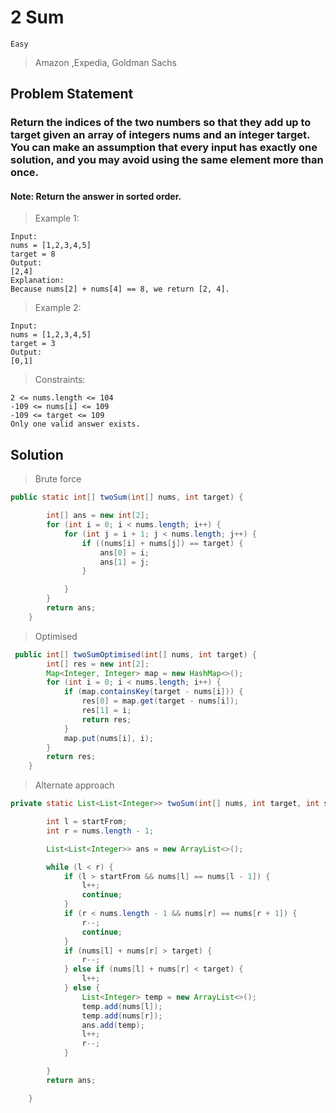 # 2 Sum

`Easy`

> Amazon ,Expedia, Goldman Sachs

## Problem Statement

### Return the indices of the two numbers so that they add up to target given an array of integers nums and an integer target. You can make an assumption that every input has exactly one solution, and you may avoid using the same element more than once.

#### Note: Return the answer in sorted order.

> Example 1:

```
Input:
nums = [1,2,3,4,5]
target = 8
Output:
[2,4]
Explanation:
Because nums[2] + nums[4] == 8, we return [2, 4].
```

> Example 2:

```
Input:
nums = [1,2,3,4,5]
target = 3
Output:
[0,1]

```

> Constraints:

```
2 <= nums.length <= 104
-109 <= nums[i] <= 109
-109 <= target <= 109
Only one valid answer exists.
```

## Solution

> Brute force

```java
public static int[] twoSum(int[] nums, int target) {

        int[] ans = new int[2];
        for (int i = 0; i < nums.length; i++) {
            for (int j = i + 1; j < nums.length; j++) {
                if ((nums[i] + nums[j]) == target) {
                    ans[0] = i;
                    ans[1] = j;
                }

            }
        }
        return ans;
    }

```

> Optimised

```java
 public int[] twoSumOptimised(int[] nums, int target) {
        int[] res = new int[2];
        Map<Integer, Integer> map = new HashMap<>();
        for (int i = 0; i < nums.length; i++) {
            if (map.containsKey(target - nums[i])) {
                res[0] = map.get(target - nums[i]);
                res[1] = i;
                return res;
            }
            map.put(nums[i], i);
        }
        return res;
    }
```

> Alternate approach

```java
private static List<List<Integer>> twoSum(int[] nums, int target, int startFrom) {

        int l = startFrom;
        int r = nums.length - 1;

        List<List<Integer>> ans = new ArrayList<>();

        while (l < r) {
            if (l > startFrom && nums[l] == nums[l - 1]) {
                l++;
                continue;
            }
            if (r < nums.length - 1 && nums[r] == nums[r + 1]) {
                r--;
                continue;
            }
            if (nums[l] + nums[r] > target) {
                r--;
            } else if (nums[l] + nums[r] < target) {
                l++;
            } else {
                List<Integer> temp = new ArrayList<>();
                temp.add(nums[l]);
                temp.add(nums[r]);
                ans.add(temp);
                l++;
                r--;
            }

        }
        return ans;

    }
```

